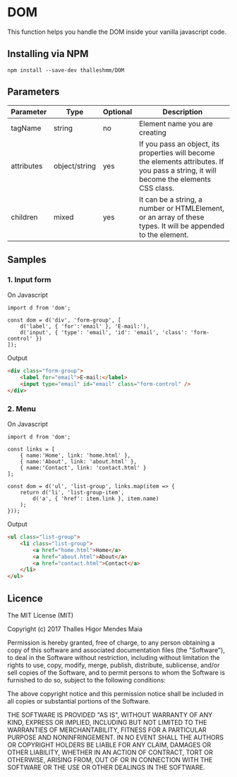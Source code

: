 # DOM

This function helps you handle the DOM inside your vanilla javascript code.

## Installing via NPM

```
npm install --save-dev thalleshmm/DOM
```

## Parameters

|Parameter|Type|Optional|Description|
|---|---|---|---|
|tagName|string|no|Element name you are creating|
|attributes|object/string|yes|If you pass an object, its properties will become the elements attributes. If you pass a string, it will become the elements CSS class.|
|children|mixed|yes|It can be a string, a number or HTMLElement, or an array of these types. It will be appended to the element.|

## Samples

### 1. Input form

On Javascript
```JS
import d from 'dom';

const dom = d('div', 'form-group', [
    d('label', { 'for':'email' }, 'E-mail:'),
    d('input', { 'type': 'email', 'id': 'email', 'class': 'form-control' }) 
]);
```

Output
```HTML
<div class="form-group">
    <label for="email">E-mail:</label>
    <input type="email" id="email" class="form-control" />
</div>
```

### 2. Menu

On Javascript
```JS
import d from 'dom';

const links = [
    { name:'Home', link: 'home.html' },
    { name:'About', link: 'about.html' },
    { name:'Contact', link: 'contact.html' }
];

const dom = d('ul', 'list-group', links.map(item => {
    return d('li', 'list-group-item', 
        d('a', { 'href': item.link }, item.name)
    );
}));
```

Output
```HTML
<ul class="list-group">
    <li class="list-group">
        <a href="home.html">Home</a>
        <a href="about.html">About</a>
        <a href="contact.html">Contact</a>
    </li>
</ul>
```

## Licence

The MIT License (MIT)

Copyright (c) 2017 Thalles Higor Mendes Maia

Permission is hereby granted, free of charge, to any person obtaining a copy of
this software and associated documentation files (the "Software"), to deal in
the Software without restriction, including without limitation the rights to
use, copy, modify, merge, publish, distribute, sublicense, and/or sell copies of
the Software, and to permit persons to whom the Software is furnished to do so,
subject to the following conditions:

The above copyright notice and this permission notice shall be included in all
copies or substantial portions of the Software.

THE SOFTWARE IS PROVIDED "AS IS", WITHOUT WARRANTY OF ANY KIND, EXPRESS OR
IMPLIED, INCLUDING BUT NOT LIMITED TO THE WARRANTIES OF MERCHANTABILITY, FITNESS
FOR A PARTICULAR PURPOSE AND NONINFRINGEMENT. IN NO EVENT SHALL THE AUTHORS OR
COPYRIGHT HOLDERS BE LIABLE FOR ANY CLAIM, DAMAGES OR OTHER LIABILITY, WHETHER
IN AN ACTION OF CONTRACT, TORT OR OTHERWISE, ARISING FROM, OUT OF OR IN
CONNECTION WITH THE SOFTWARE OR THE USE OR OTHER DEALINGS IN THE SOFTWARE.
